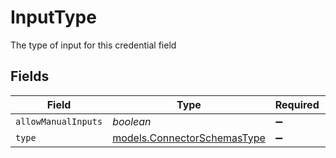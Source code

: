 # InputType

The type of input for this credential field


## Fields

| Field                                                                      | Type                                                                       | Required                                                                   | Description                                                                |
| -------------------------------------------------------------------------- | -------------------------------------------------------------------------- | -------------------------------------------------------------------------- | -------------------------------------------------------------------------- |
| `allowManualInputs`                                                        | *boolean*                                                                  | :heavy_minus_sign:                                                         | N/A                                                                        |
| `type`                                                                     | [models.ConnectorSchemasType](../../models/shared/connectorschemastype.md) | :heavy_minus_sign:                                                         | N/A                                                                        |